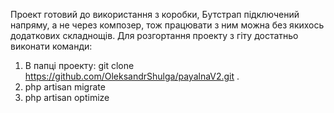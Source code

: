 Проект готовий до використання з коробки, Бутстрап підключений напряму, а не через композер, тож працювати з ним можна без якихось додаткових складнощів. Для розгортання проекту з гіту достатньо виконати команди:
1) В папці проекту: git clone https://github.com/OleksandrShulga/payalnaV2.git .
2) php artisan migrate
3) php artisan optimize
